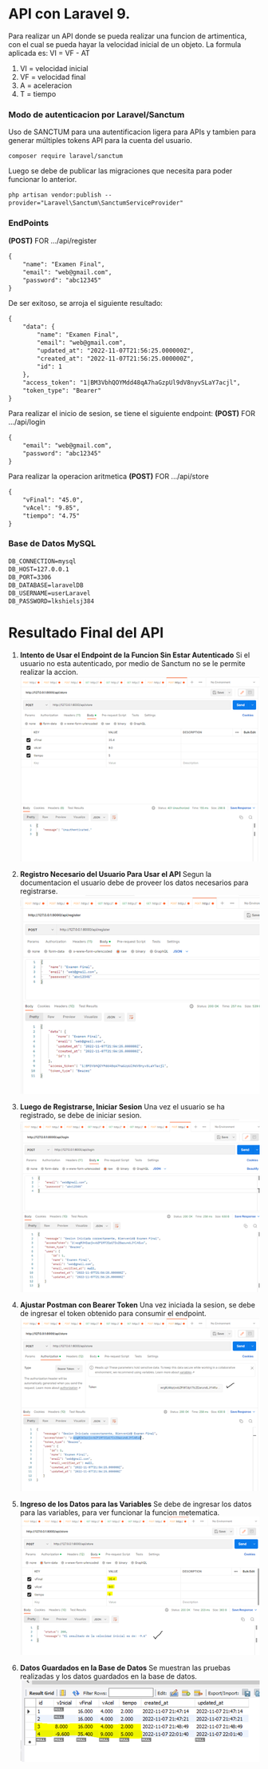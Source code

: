 # API con Laravel 9. 
Para realizar un API donde se pueda realizar una funcion de artimentica, con el cual se pueda hayar la velocidad inicial de un objeto.
La formula aplicada es: VI = VF - AT

1. VI  = velocidad inicial
2. VF  = velocidad final
3. A   = aceleracion
4. T   = tiempo

### Modo de autenticacion por Laravel/Sanctum
Uso de SANCTUM  para una autentificacion ligera para APIs y tambien para generar múltiples tokens API para la cuenta del usuario.
```
composer require laravel/sanctum
```

Luego se debe de publicar las migraciones que necesita para poder funcionar lo anterior.
```
php artisan vendor:publish --provider="Laravel\Sanctum\SanctumServiceProvider"
```

### EndPoints
**(POST)** FOR .../api/register 
```
{
	"name": "Examen Final",
	"email": "web@gmail.com",
	"password": "abc12345"
}
```

De ser exitoso, se arroja el siguiente resultado:
```
{
    "data": {
        "name": "Examen Final",
        "email": "web@gmail.com",
        "updated_at": "2022-11-07T21:56:25.000000Z",
        "created_at": "2022-11-07T21:56:25.000000Z",
        "id": 1
    },
    "access_token": "1|BM3VbhQOYMdd48qA7haGzpUl9dV8nyvSLaY7acjl",
    "token_type": "Bearer"
}
```

Para realizar el inicio de sesion, se tiene el siguiente endpoint:
**(POST)** FOR .../api/login
```
{
	"email": "web@gmail.com",
	"password": "abc12345"
}
```

Para realizar la operacion aritmetica
**(POST)** FOR .../api/store
```
{
	"vFinal": "45.0",
	"vAcel": "9.85",
    "tiempo": "4.75"
}
```

### Base de Datos MySQL
```
DB_CONNECTION=mysql
DB_HOST=127.0.0.1
DB_PORT=3306
DB_DATABASE=laravelDB
DB_USERNAME=userLaravel
DB_PASSWORD=lkshielsj384
```

# Resultado Final del API

1. **Intento de Usar el Endpoint de la Funcion Sin Estar Autenticado**
Si el usuario no esta autenticado, por medio de Sanctum no se le permite realizar la accion.
![No Authenticated](\ApiWithLaravel\assets\noAuth.png)

2. **Registro Necesario del Usuario Para Usar el API**
Segun la documentacion el usuario debe de proveer los datos necesarios para registrarse.
![Register](\ApiWithLaravel\assets\register.png)

3. **Luego de Registrarse, Iniciar Sesion**
Una vez el usuario se ha registrado, se debe de iniciar sesion.
![Login](\ApiWithLaravel\assets\login.png)

4. **Ajustar Postman con Bearer Token**
Una vez iniciada la sesion, se debe de ingresar el token obtenido para consumir el endpoint.
![Bearer Token](\ApiWithLaravel\assets\token.png)

5. **Ingreso de los Datos para las Variables**
Se debe de ingresar los datos para las variables, para ver funcionar la funcion metematica.
![Consuming API](\ApiWithLaravel\assets\ejemplo.png)

6. **Datos Guardados en la Base de Datos**
Se muestran las pruebas realizadas y los datos guardados en la base de datos.
![Data Saved](\ApiWithLaravel\assets\storedData.png)
